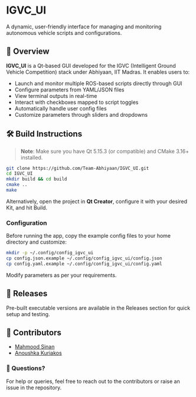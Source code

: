 # IGVC_UI

A dynamic, user-friendly interface for managing and monitoring autonomous vehicle scripts and configurations.



## 🧠 Overview

**IGVC_UI** is a Qt-based GUI developed for the IGVC (Intelligent Ground Vehicle Competition) stack under Abhiyaan, IIT Madras. It enables users to:

- Launch and monitor multiple ROS-based scripts directly through GUI
- Configure parameters from YAML/JSON files
- View terminal outputs in real-time
- Interact with checkboxes mapped to script toggles
- Automatically handle user config files
- Customize parameters through sliders and dropdowns


## 🛠️ Build Instructions

> **Note**: Make sure you have Qt 5.15.3 (or compatible) and CMake 3.16+ installed.

```bash
git clone https://github.com/Team-Abhiyaan/IGVC_UI.git
cd IGVC_UI
mkdir build && cd build
cmake ..
make
```

Alternatively, open the project in **Qt Creator**, configure it with your desired Kit, and hit Build.

### Configuration

Before running the app, copy the example config files to your home directory and customize:

```bash
mkdir -p ~/.config/config_igvc_ui
cp config.json.example ~/.config/config_igvc_ui/config.json
cp config.yaml.example ~/.config/config_igvc_ui/config.yaml
```

Modify parameters as per your requirements.


## 🚀 Releases

Pre-built executable versions are available in the Releases section for quick setup and testing.

## 👥 Contributors

- [Mahmood Sinan](https://github.com/Mahmood-Sinan)
- [Anoushka Kuriakos](https://github.com/AnoushkaKuriakos)

### 💬 Questions?

For help or queries, feel free to reach out to the contributors or raise an issue in the repository.
